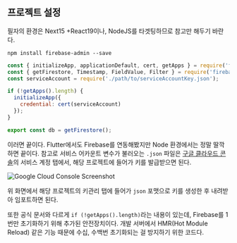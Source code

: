 ## 프로젝트 설정
필자의 환경은 Next15 +React19이나, NodeJS를 타겟팅하므로 참고만 해두기 바란다.

`npm install firebase-admin --save`

```js
const { initializeApp, applicationDefault, cert, getApps } = require('firebase-admin/app');
const { getFirestore, Timestamp, FieldValue, Filter } = require('firebase-admin/firestore');
const serviceAccount = require('./path/to/serviceAccountKey.json');

if (!getApps().length) {
  initializeApp({
    credential: cert(serviceAccount)
  });
}

export const db = getFirestore();
```

이러면 끝이다. Flutter에서도 Firebase를 연동해봤지만 Node 환경에서는 정말 딸깍하면 끝이다. 참고로 서비스 어카운트 변수가 불러오는 `.json` 파일은 [구글 클라우드 콘솔](https://console.cloud.google.com/iam-admin/serviceaccounts/)의 서비스 계정 탭에서, 해당 프로젝트에 들어가 키를 발급받으면 된다.

![Google Cloud Console Screenshot](https://i.imgur.com/qufL1Z5.png)

위 화면에서 해당 프로젝트의 키관리 탭에 들어가 `json` 포맷으로 키를 생성한 후 내려받아 임포트하면 된다.

또한 공식 문서와 다르게 `if (!getApps().length)`라는 내용이 있는데, Firebase를 1번만 초기화하기 위해 추가된 안전장치이다. 개발 서버에서 HMR(Hot Module Reload) 같은 기능 때문에 수십, 수백번 초기화되는 걸 방지하기 위한 코드다.